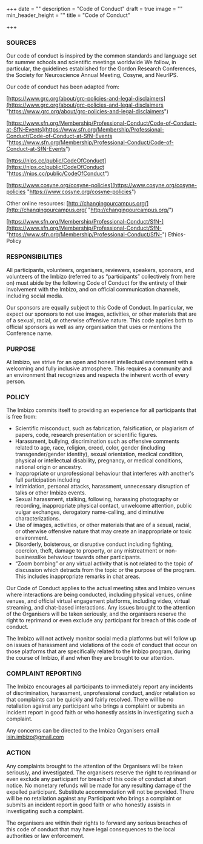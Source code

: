 +++
date = ""
description = "Code of Conduct"
draft = true
image = ""
min_header_height = ""
title = "Code of Conduct"

+++
### SOURCES

Our code of conduct is inspired by the common standards and language set for summer schools and scientific meetings worldwide We follow, in particular, the guidelines established for the Gordon Research Conferences, the Society for Neuroscience Annual Meeting, Cosyne, and NeurIPS.

Our code of conduct has been adapted from: 

[https://www.grc.org/about/grc-policies-and-legal-disclaimers](https://www.grc.org/about/grc-policies-and-legal-disclaimers "https://www.grc.org/about/grc-policies-and-legal-disclaimers")

[https://www.sfn.org/Membership/Professional-Conduct/Code-of-Conduct-at-SfN-Events](https://www.sfn.org/Membership/Professional-Conduct/Code-of-Conduct-at-SfN-Events "https://www.sfn.org/Membership/Professional-Conduct/Code-of-Conduct-at-SfN-Events")

[https://nips.cc/public/CodeOfConduct](https://nips.cc/public/CodeOfConduct "https://nips.cc/public/CodeOfConduct")

[https://www.cosyne.org/cosyne-policies](https://www.cosyne.org/cosyne-policies "https://www.cosyne.org/cosyne-policies")

Other online resources: [http://changingourcampus.org/](http://changingourcampus.org/ "http://changingourcampus.org/")

[https://www.sfn.org/Membership/Professional-Conduct/SfN-](https://www.sfn.org/Membership/Professional-Conduct/SfN- "https://www.sfn.org/Membership/Professional-Conduct/SfN-") Ethics-Policy

### RESPONSIBILITIES

All participants, volunteers, organisers, reviewers, speakers, sponsors, and volunteers of the Imbizo (referred to as “participants” collectively from here on) must abide by the following Code of Conduct for the entirety of their involvement with the Imbizo, and on official communication channels, including social media.

Our sponsors are equally subject to this Code of Conduct. In particular, we expect our sponsors to not use images, activities, or other materials that are of a sexual, racial, or otherwise offensive nature. This code applies both to official sponsors as well as any organisation that uses or mentions the Conference name. 

### PURPOSE

At Imbizo, we strive for an open and honest intellectual environment with a welcoming and fully inclusive atmosphere. This requires a community and an environment that recognizes and respects the inherent worth of every person.

### POLICY

The Imbizo commits itself to providing an experience for all participants that is free from: 

* Scientific misconduct, such as fabrication, falsification, or plagiarism of papers, code,  research presentation or scientific figures.
* Harassment, bullying, discrimination such as offensive comments related to age, race, religion, creed, color, gender (including transgender/gender identity), sexual orientation, medical condition, physical or intellectual disability, pregnancy, or medical conditions, national origin or ancestry.
* Inappropriate or unprofessional behaviour that interferes with another's full participation including
* Intimidation, personal attacks, harassment, unnecessary disruption of talks or other Imbizo events.
* Sexual harassment, stalking, following, harassing photography or recording, inappropriate physical contact, unwelcome attention, public vulgar exchanges, derogatory name-calling, and diminutive characterizations.
* Use of images, activities, or other materials that are of a sexual, racial, or otherwise offensive nature that may create an inappropriate or toxic environment.
* Disorderly, boisterous, or disruptive conduct including fighting, coercion, theft, damage to property, or any mistreatment or non-businesslike behaviour towards other participants.
* “Zoom bombing” or any virtual activity that is not related to the topic of discussion which detracts from the topic or the purpose of the program. This includes inappropriate remarks in chat areas.

Our Code of Conduct applies to the actual meeting sites and Imbizo venues where interactions are being conducted, including physical venues, online venues, and official virtual engagement platforms, including video, virtual streaming, and chat-based interactions. Any issues brought to the attention of the Organisers will be taken seriously, and the organisers reserve the right to reprimand or even exclude any participant for breach of this code of conduct. 

The Imbizo will not actively monitor social media platforms but will follow up on issues of harassment and violations of the code of conduct that occur on those platforms that are specifically related to the Imbizo program, during the course of Imbizo, if and when they are brought to our attention.

### COMPLAINT REPORTING

The Imbizo encourages all participants to immediately report any incidents of discrimination, harassment, unprofessional conduct, and/or retaliation so that complaints can be quickly and fairly resolved. There will be no retaliation against any participant who brings a complaint or submits an incident report in good faith or who honestly assists in investigating such a complaint. 

Any concerns can be directed to the Imbizo Organisers email isin.imbizo@gmail.com 

### ACTION

Any complaints brought to the attention of the Organisers will be taken seriously, and investigated. The organisers reserve the right to reprimand or even exclude any participant for breach of this code of conduct at short notice. No monetary refunds will be made for any resulting damage of the expelled participant. Substitute accommodation will not be provided. There will be no retaliation against any Participant who brings a complaint or submits an incident report in good faith or who honestly assists in investigating such a complaint.

The organisers are within their rights to forward any serious breaches of this code of conduct that may have legal consequences to the local authorities or law enforcement.